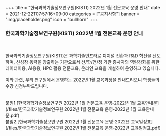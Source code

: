 +++
title = "한국과학기술정보연구원(KISTI) 2022년 1월 전문교육 운영 안내"
date = 2021-12-22T07:57:16+09:00
categories = ["공지사항"]
banner = "img/placeholder.png"
icon = "bullhorn"
+++
<!--more-->
### 한국과학기술정보연구원(KISTI) 2022년 1월 전문교육 운영 안내
<br>
<br>
한국과학기술정보연구원(KISTI)은 과학기술인프라로 디지털 전환과 R&D 혁신을 선도하며, 신성장 동력을 창출하는 기관으로서 산/학/연/정 기관 종사자의 역량강화를 위한 데이터이용,  AI응용, HPC 활용 전문교육, 온라인 교육을 개설하여 운영하고 있습니다.
<br>
<br>
이와 관련, 우리 연구원에서 운영하는 2022년 1월 교육과정을 안내드리오니 학생들의 수강 신청부탁드립니다.
<br>
<br>

<br>
붙임1.[한국과학기술정보연구원 2022년 1월 전문교육 운영-2022년 1월 교육안내문](/files/한국과학기술정보연구원 2022년 1월 전문교육 운영-2022년 1월 교육안내문.pdf)<br>
붙임2.[한국과학기술정보연구원 2022년 1월 전문교육 운영-2022년 교육일정표](/files/한국과학기술정보연구원 2022년 1월 전문교육 운영-2022년 교육일정표.pdf)<br>
